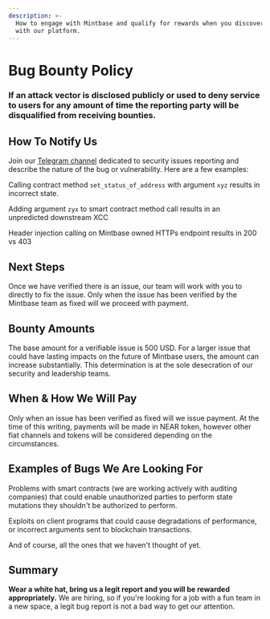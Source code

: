 ```yaml
---
description: >-
  How to engage with Mintbase and qualify for rewards when you discover issues
  with our platform.
---
```


# Bug Bounty Policy

### **If an attack vector is disclosed publicly or used to deny service to users for any amount of time the reporting party will be disqualified from receiving bounties.**&#x20;

## How To Notify Us

Join our [Telegram channel](https://t.me/+etzkzy9cRiwxMWIx) dedicated to security issues reporting and describe the nature of the bug or vulnerability. Here are a few examples:

Calling contract method `set_status_of_address` with argument `xyz` results in incorrect state.

Adding argument `zyx` to smart contract method call results in an unpredicted downstream XCC

&#x20;Header injection calling on Mintbase owned HTTPs endpoint results in 200 vs 403&#x20;

## Next Steps

Once we have verified there is an issue, our team will work with you to directly to fix the issue.   Only when the issue has been verified by the Mintbase team as fixed will we proceed with payment.

## Bounty Amounts

The base amount for a verifiable issue is 500 USD.  For a larger issue that could have lasting impacts on the future of Mintbase users, the amount can increase substantially. This determination is at the sole desecration of our security and leadership teams.

## When & How We Will Pay

Only when an issue has been verified as fixed will we issue payment.  At the time of this writing, payments will be made in NEAR token, however other fiat channels and tokens will be considered depending on the circumstances.

## Examples of Bugs We Are Looking For

Problems with smart contracts (we are working actively with auditing companies) that could enable unauthorized parties to perform state mutations they shouldn't be authorized to perform.&#x20;

Exploits on client programs that could cause degradations of performance, or incorrect arguments sent to blockchain transactions.

And of course, all the ones that we haven't thought of yet. &#x20;

## Summary

**Wear a white hat, bring us a legit report and you will be rewarded appropriately.** We are hiring, so if you're looking for a job with a fun team in a new space, a legit bug report is not a bad way to get our attention.&#x20;
